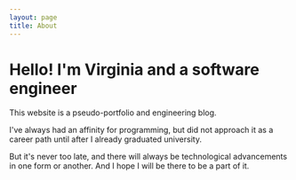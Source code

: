 ```yaml
---
layout: page
title: About
---
```


# Hello! I'm Virginia and a software engineer

This website is a pseudo-portfolio and engineering blog.

I've always had an affinity for programming, but did not approach it as a career path until after I already graduated university.

But it's never too late, and there will always be technological advancements in one form or another. And I hope I will be there to be a part of it.
